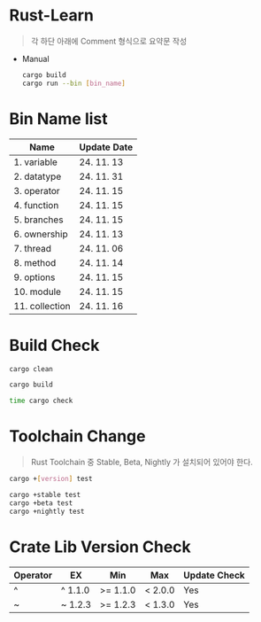 # Rust-Learn
> 각 하단 아래에 Comment 형식으로 요약문 작성
* Manual
    ```bash
    cargo build
    cargo run --bin [bin_name]
    ```
# Bin Name list
| Name           | Update Date |
|----------------|-------------|
| 1. variable    | 24. 11. 13  |
| 2. datatype    | 24. 11. 31  |
| 3. operator    | 24. 11. 15  |
| 4. function    | 24. 11. 15  |
| 5. branches    | 24. 11. 15  |
| 6. ownership   | 24. 11. 13  |
| 7. thread      | 24. 11. 06  |
| 8. method      | 24. 11. 14  |
| 9. options     | 24. 11. 15  |
| 10. module     | 24. 11. 15  |
| 11. collection | 24. 11. 16  |

# Build Check
```bash
cargo clean
```

```bash
cargo build
```

```bash
time cargo check
```

# Toolchain Change
> Rust Toolchain 중 Stable, Beta, Nightly 가 설치되어 있어야 한다.

```bash
cargo +[version] test
```

```bash
cargo +stable test
cargo +beta test
cargo +nightly test
```

# Crate Lib Version Check
| Operator | EX      | Min      | Max     | Update Check |
|----------|---------|----------|---------|--------------|
| ^        | ^ 1.1.0 | >= 1.1.0 | < 2.0.0 | Yes          | 
| ~        | ~ 1.2.3 | >= 1.2.3 | < 1.3.0 | Yes          |